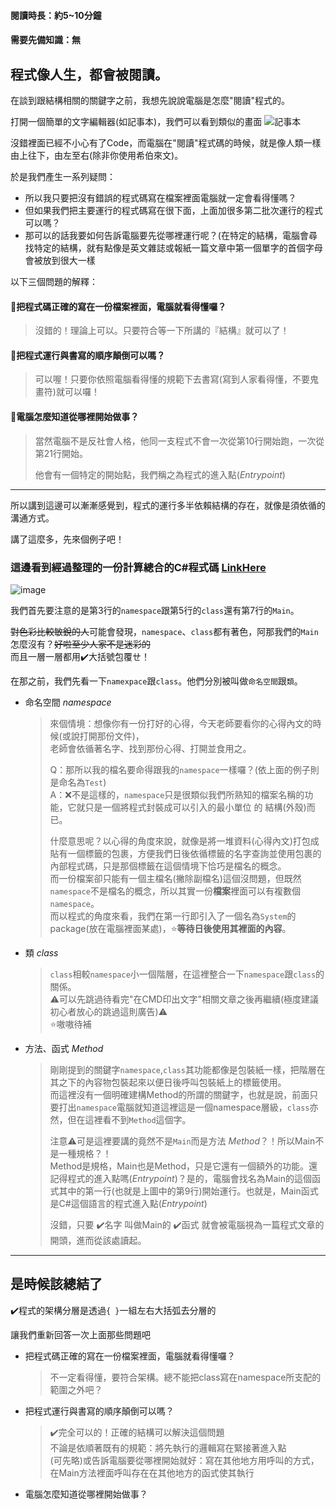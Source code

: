 #### **閱讀時長：約5~10分鐘**
#### **需要先備知識：無**

## 程式像人生，都會被閱讀。

在談到跟結構相關的關鍵字之前，我想先說說電腦是怎麼"閱讀"程式的。

打開一個簡單的文字編輯器(如記事本)，我們可以看到類似的畫面
![記事本](https://user-images.githubusercontent.com/78290201/125462071-5d41baf0-d84c-4b22-8efe-94dfe2c37ad9.png "記事本")

沒錯裡面已經不小心有了Code，而電腦在"閱讀"程式碼的時候，就是像人類一樣由上往下，由左至右(除非你使用希伯來文)。

於是我們產生一系列疑問：
- 所以我只要把沒有錯誤的程式碼寫在檔案裡面電腦就一定會看得懂嗎？
- 但如果我們把主要運行的程式碼寫在很下面，上面加很多第二批次運行的程式可以嗎？
- 那可以的話我要如何告訴電腦要先從哪裡運行呢？(在特定的結構，電腦會尋找特定的結構，就有點像是英文雜誌或報紙一篇文章中第一個單字的首個字母會被放到很大一樣

以下三個問題的解釋：
#### 🔴把程式碼正確的寫在一份檔案裡面，電腦就看得懂囉？
  > 沒錯的！理論上可以。只要符合等一下所講的『結構』就可以了！

#### 🔴把程式運行與書寫的順序顛倒可以嗎？
  > 可以喔！只要你依照電腦看得懂的規範下去書寫(寫到人家看得懂，不要鬼畫符)就可以囉！

#### 🔴電腦怎麼知道從哪裡開始做事？
  > 當然電腦不是反社會人格，他同一支程式不會一次從第10行開始跑，一次從第21行開始。
  >
  > 他會有一個特定的開始點，我們稱之為程式的進入點(_Entrypoint_)
---

所以講到這邊可以漸漸感覺到，程式的運行多半依賴結構的存在，就像是須依循的溝通方式。

講了這麼多，先來個例子吧！
### 這邊看到經過整理的一份計算總合的C#程式碼 [LinkHere](google.com "Sum.cs")
![image](https://user-images.githubusercontent.com/78290201/125541501-e663ddb4-df3b-498b-8e6b-a82e35d4679c.png)

我們首先要注意的是第3行的`namespace`跟第5行的`class`還有第7行的`Main`。

~~對色彩比較敏銳的人~~可能會發現，`namespace`、`class`都有著色，阿那我們的`Main`怎麼沒有？~~好啦至少人家不是迷彩的~~  
而且一層一層都用✔️大括號包覆ㄝ！

在那之前，我們先看一下`namexpace`跟`class`。他們分別被叫做`命名空間`跟`類`。
  - 命名空間 _namespace_
    > 來個情境：想像你有一份打好的心得，今天老師要看你的心得內文的時候(或說打開那份文件)，  
    > 老師會依循著名字、找到那份心得、打開並食用之。
    > 
    > Q：那所以我的檔名要命得跟我的`namespace`一樣囉？(依上面的例子則是命名為`Test`)  
    > A：:x:不是這樣的，`namespace`只是很類似我們所熟知的檔案名稱的功能，它就只是一個將程式封裝成可以引入的最小單位 的 結構(外殼)而已。
    > 
    > 什麼意思呢？以心得的角度來說，就像是將一堆資料(心得內文)打包成貼有一個標籤的包裹，方便我們日後依循標籤的名字查詢並使用包裹的內部程式碼，只是那個標籤在這個情境下恰巧是檔名的概念。  
    > 而一份檔案卻只能有一個主檔名(撇除副檔名)這個沒問題，但既然`namespace`不是檔名的概念，所以其實一份**檔案**裡面可以有複數個`namespace`。  
    > 而以程式的角度來看，我們在第一行即引入了一個名為`System`的package(放在電腦裡面某處)，:star:**等待日後使用其裡面的內容**。
    > 
  - 類 _class_
    > `class`相較`namespace`小一個階層，在這裡整合一下`namespace`跟`class`的關係。  
    > :warning:可以先跳過待看完"在CMD印出文字"相關文章之後再繼續(極度建議初心者放心的跳過這則廣告):warning:  
    > :star:嗷嗷待補
    > 
    > 
  - 方法、函式 _Method_
    > 剛剛提到的關鍵字`namespace`,`class`其功能都像是包裝紙一樣，把階層在其之下的內容物包裝起來以便日後呼叫包裝紙上的標籤使用。  
    > 而這裡沒有一個明確建構Method的所謂的關鍵字，也就是說，前面只要打出`namespace`電腦就知道這裡這是一個namespace層級，`class`亦然，但在這裡看不到`Method`這個字。
    > 
    > 注意:warning:可是這裡要講的竟然不是`Main`而是方法 _Method_？！所以Main不是一種規格？！  
    > Method是規格，Main也是Method，只是它還有一個額外的功能。還記得程式的進入點嗎(_Entrypoint_)？是的，電腦會找名為Main的這個函式其中的第一行(也就是上圖中的第9行)開始運行。也就是，Main函式是C#這個語言的程式進入點(_Entrypoint_)
    > 
    > 沒錯，只要 ✔️名字 叫做Main的 ✔️函式 就會被電腦視為一篇程式文章的開頭，進而從該處讀起。
---
## 是時候該總結了  
✔️程式的架構分層是透過`{ }`一組左右大括弧去分層的

讓我們重新回答一次上面那些問題吧
  - 把程式碼正確的寫在一份檔案裡面，電腦就看得懂囉？
    > 不一定看得懂，要符合架構。總不能把class寫在namespace所支配的範圍之外吧？

  - 把程式運行與書寫的順序顛倒可以嗎？
    > ✔️完全可以的！正確的結構可以解決這個問題  
    > 不論是依順著既有的規範：將先執行的邏輯寫在緊接著進入點  
    > (可先略)或告訴電腦要從哪裡開始就好：寫在其他地方用呼叫的方式，在Main方法裡面呼叫存在在其他地方的函式使其執行
  - 電腦怎麼知道從哪裡開始做事？
